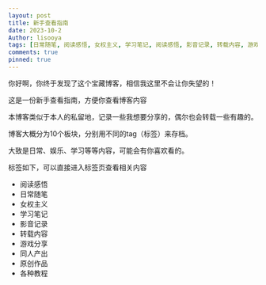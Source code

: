 ```yaml
---
layout: post
title: 新手查看指南
date: 2023-10-2
Author: lisooya 
tags: [日常随笔, 阅读感悟, 女权主义, 学习笔记, 阅读感悟, 影音记录, 转载内容, 游戏分享, 同人产出, 原创作品, 各种教程]
comments: true
pinned: true
---
```

你好啊，你终于发现了这个宝藏博客，相信我这里不会让你失望的！

这是一份新手查看指南，方便你查看博客内容

本博客类似于本人的私留地，记录一些我想要分享的，偶尔也会转载一些有趣的。

博客大概分为10个板块，分别用不同的tag（标签）来存档。

大致是日常、娱乐、学习等等内容，可能会有你喜欢看的。

标签如下，可以直接进入标签页查看相关内容

- 阅读感悟
- 日常随笔
- 女权主义
- 学习笔记
- 影音记录
- 转载内容
- 游戏分享
- 同人产出
- 原创作品
- 各种教程
